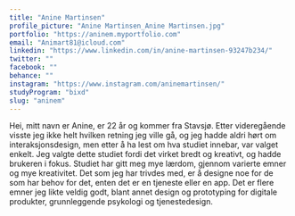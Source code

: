 ```yaml
---
title: "Anine Martinsen"
profile_picture: "Anine Martinsen_Anine Martinsen.jpg"
portfolio: "https://aninem.myportfolio.com"
email: "Animart81@icloud.com"
linkedin: "https://www.linkedin.com/in/anine-martinsen-93247b234/"
twitter: ""
facebook: ""
behance: ""
instagram: "https://www.instagram.com/aninemartinsen/"
studyProgram: "bixd"
slug: "aninem"
---
```


Hei, mitt navn er Anine, er 22 år og kommer fra Stavsjø. Etter videregående visste jeg ikke helt hvilken retning jeg ville gå, og jeg hadde aldri hørt om interaksjonsdesign, men etter å ha lest om hva studiet innebar, var valget enkelt. Jeg valgte dette studiet fordi det virket bredt og kreativt, og hadde brukeren i fokus. Studiet har gitt meg mye lærdom, gjennom varierte emner og mye kreativitet. Det som jeg har trivdes med, er å designe noe for de som har behov for det, enten det er en tjeneste eller en app. Det er flere emner jeg likte veldig godt, blant annet design og prototyping for digitale produkter, grunnleggende psykologi og tjenestedesign.
